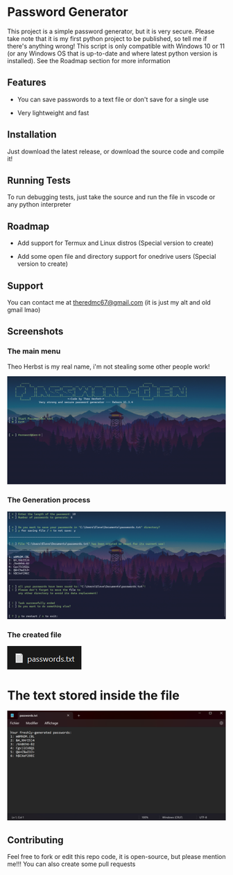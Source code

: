 
# Password Generator

This project is a simple password generator, but it is very secure.
Please take note that it is my first python project to be published, so tell me if there's anything wrong!
This script is only compatible with Windows 10 or 11 (or any Windows OS that is up-to-date and where latest python version is installed).
See the Roadmap section for more information




## Features

- You can save passwords to a text file or don't save for a single use
  
- Very lightweight and fast




## Installation

Just download the latest release, or download the source code and compile it!
    
## Running Tests

To run debugging tests, just take the source and run the file in vscode or any python interpreter


## Roadmap

- Add support for Termux and Linux distros (Special version to create)

- Add some open file and directory support for onedrive users (Special version to create)


## Support

You can contact me at theredmc67@gmail.com (it is just my alt and old gmail lmao)
## Screenshots
### The main menu
Theo Herbst is my real name, i'm not stealing some other people work!

![Main Menu](/img/MainMenu.png?raw=true "Main menu")

### The Generation process

![Generator](/img/Generator.png?raw=true "Generator")

### The created file

![File Created in Documents folder](/img/File.png?raw=true "File")

# The text stored inside the file

![Passwords stored in the text file](/img/SavedText.png?raw=true "Saved text")

## Contributing
Feel free to fork or edit this repo code, it is open-source, but please mention me!!!
You can also create some pull requests
